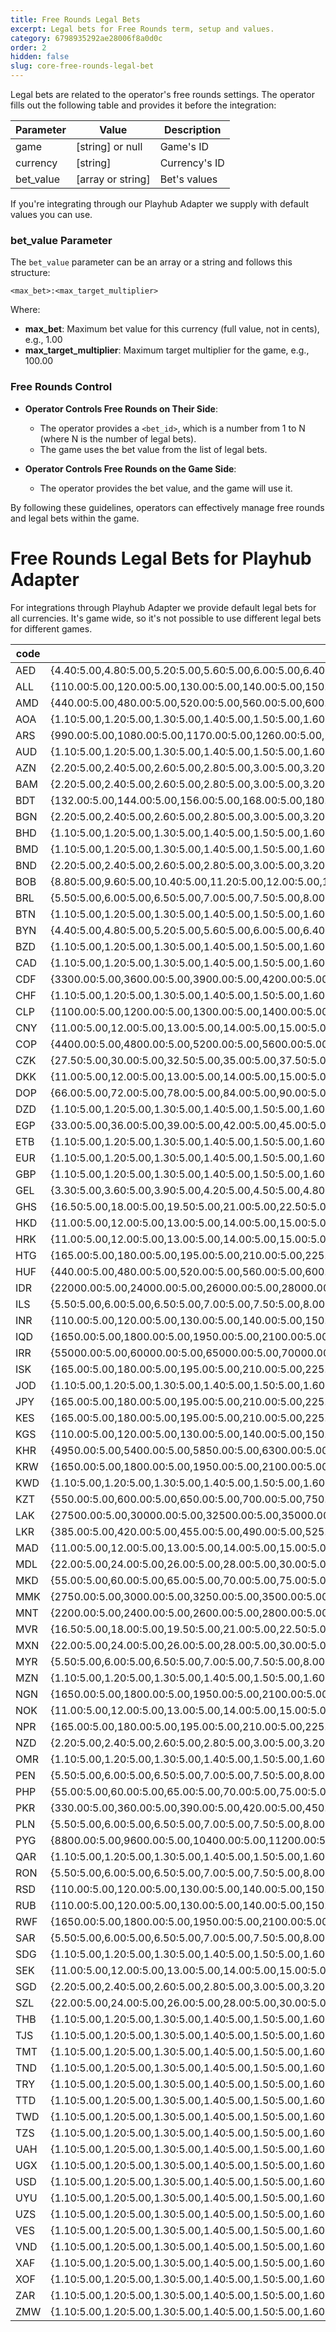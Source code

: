 ```yaml
---
title: Free Rounds Legal Bets
excerpt: Legal bets for Free Rounds term, setup and values.
category: 6798935292ae28006f8a0d0c
order: 2
hidden: false
slug: core-free-rounds-legal-bet
---
```


Legal bets are related to the operator's free rounds settings. The operator fills out the following table and provides it before the integration:

| Parameter | Value             | Description   |
| --------- | ----------------- | ------------- |
| game      | [string] or null  | Game's ID     |
| currency  | [string]          | Currency's ID |
| bet_value | [array or string] | Bet's values  |

If you're integrating through our Playhub Adapter we supply with default values you can use.

### bet_value Parameter

The `bet_value` parameter can be an array or a string and follows this structure:

```
<max_bet>:<max_target_multiplier>
```

Where:

- **max_bet**: Maximum bet value for this currency (full value, not in cents), e.g., 1.00
- **max_target_multiplier**: Maximum target multiplier for the game, e.g., 100.00

### Free Rounds Control

- **Operator Controls Free Rounds on Their Side**:

  - The operator provides a `<bet_id>`, which is a number from 1 to N (where N is the number of legal bets).
  - The game uses the bet value from the list of legal bets.

- **Operator Controls Free Rounds on the Game Side**:
  - The operator provides the bet value, and the game will use it.

By following these guidelines, operators can effectively manage free rounds and legal bets within the game.

# Free Rounds Legal Bets for Playhub Adapter

For integrations through Playhub Adapter we provide default legal bets for all currencies.
It's game wide, so it's not possible to use different legal bets for different games.

| code | bets                                                                                                                                                                                                                                                      |
| ---- | --------------------------------------------------------------------------------------------------------------------------------------------------------------------------------------------------------------------------------------------------------- |
| AED  | {4.40:5.00,4.80:5.00,5.20:5.00,5.60:5.00,6.00:5.00,6.40:5.00,6.80:5.00,7.20:5.00,7.60:5.00,8.00:5.00,8.80:5.00,9.60:5.00,10.40:5.00,11.20:5.00,12.00:5.00,20.00:5.00,40.00:5.00}')                                                                        |
| ALL  | {110.00:5.00,120.00:5.00,130.00:5.00,140.00:5.00,150.00:5.00,160.00:5.00,170.00:5.00,180.00:5.00,190.00:5.00,200.00:5.00,220.00:5.00,240.00:5.00,260.00:5.00,280.00:5.00,300.00:5.00,500.00:5.00,1000.00:5.00}')                                          |
| AMD  | {440.00:5.00,480.00:5.00,520.00:5.00,560.00:5.00,600.00:5.00,640.00:5.00,680.00:5.00,720.00:5.00,760.00:5.00,800.00:5.00,880.00:5.00,960.00:5.00,1040.00:5.00,1120.00:5.00,1200.00:5.00,2000.00:5.00,4000.00:5.00}')                                      |
| AOA  | {1.10:5.00,1.20:5.00,1.30:5.00,1.40:5.00,1.50:5.00,1.60:5.00,1.70:5.00,1.80:5.00,1.90:5.00,2.00:5.00,2.20:5.00,2.40:5.00,2.60:5.00,2.80:5.00,3.00:5.00,5.00:5.00,10.00:5.00}')                                                                            |
| ARS  | {990.00:5.00,1080.00:5.00,1170.00:5.00,1260.00:5.00,1350.00:5.00,1440.00:5.00,1530.00:5.00,1620.00:5.00,1710.00:5.00,1800.00:5.00,1980.00:5.00,2160.00:5.00,2340.00:5.00,2520.00:5.00,2700.00:5.00,4500.00:5.00,9000.00:5.00}')                           |
| AUD  | {1.10:5.00,1.20:5.00,1.30:5.00,1.40:5.00,1.50:5.00,1.60:5.00,1.70:5.00,1.80:5.00,1.90:5.00,2.00:5.00,2.20:5.00,2.40:5.00,2.60:5.00,2.80:5.00,3.00:5.00,5.00:5.00,10.00:5.00}')                                                                            |
| AZN  | {2.20:5.00,2.40:5.00,2.60:5.00,2.80:5.00,3.00:5.00,3.20:5.00,3.40:5.00,3.60:5.00,3.80:5.00,4.00:5.00,4.40:5.00,4.80:5.00,5.20:5.00,5.60:5.00,6.00:5.00,10.00:5.00,20.00:5.00}')                                                                           |
| BAM  | {2.20:5.00,2.40:5.00,2.60:5.00,2.80:5.00,3.00:5.00,3.20:5.00,3.40:5.00,3.60:5.00,3.80:5.00,4.00:5.00,4.40:5.00,4.80:5.00,5.20:5.00,5.60:5.00,6.00:5.00,10.00:5.00,20.00:5.00}')                                                                           |
| BDT  | {132.00:5.00,144.00:5.00,156.00:5.00,168.00:5.00,180.00:5.00,192.00:5.00,204.00:5.00,216.00:5.00,228.00:5.00,240.00:5.00,264.00:5.00,288.00:5.00,312.00:5.00,336.00:5.00,360.00:5.00,600.00:5.00,1200.00:5.00}')                                          |
| BGN  | {2.20:5.00,2.40:5.00,2.60:5.00,2.80:5.00,3.00:5.00,3.20:5.00,3.40:5.00,3.60:5.00,3.80:5.00,4.00:5.00,4.40:5.00,4.80:5.00,5.20:5.00,5.60:5.00,6.00:5.00,10.00:5.00,20.00:5.00}')                                                                           |
| BHD  | {1.10:5.00,1.20:5.00,1.30:5.00,1.40:5.00,1.50:5.00,1.60:5.00,1.70:5.00,1.80:5.00,1.90:5.00,2.00:5.00,2.20:5.00,2.40:5.00,2.60:5.00,2.80:5.00,3.00:5.00,5.00:5.00,10.00:5.00}')                                                                            |
| BMD  | {1.10:5.00,1.20:5.00,1.30:5.00,1.40:5.00,1.50:5.00,1.60:5.00,1.70:5.00,1.80:5.00,1.90:5.00,2.00:5.00,2.20:5.00,2.40:5.00,2.60:5.00,2.80:5.00,3.00:5.00,5.00:5.00,10.00:5.00}')                                                                            |
| BND  | {2.20:5.00,2.40:5.00,2.60:5.00,2.80:5.00,3.00:5.00,3.20:5.00,3.40:5.00,3.60:5.00,3.80:5.00,4.00:5.00,4.40:5.00,4.80:5.00,5.20:5.00,5.60:5.00,6.00:5.00,10.00:5.00,20.00:5.00}')                                                                           |
| BOB  | {8.80:5.00,9.60:5.00,10.40:5.00,11.20:5.00,12.00:5.00,12.80:5.00,13.60:5.00,14.40:5.00,15.20:5.00,16.00:5.00,17.60:5.00,19.20:5.00,20.80:5.00,22.40:5.00,24.00:5.00,40.00:5.00,80.00:5.00}')                                                              |
| BRL  | {5.50:5.00,6.00:5.00,6.50:5.00,7.00:5.00,7.50:5.00,8.00:5.00,8.50:5.00,9.00:5.00,9.50:5.00,10.00:5.00,11.00:5.00,12.00:5.00,13.00:5.00,14.00:5.00,15.00:5.00,25.00:5.00,50.00:5.00}')                                                                     |
| BTN  | {1.10:5.00,1.20:5.00,1.30:5.00,1.40:5.00,1.50:5.00,1.60:5.00,1.70:5.00,1.80:5.00,1.90:5.00,2.00:5.00,2.20:5.00,2.40:5.00,2.60:5.00,2.80:5.00,3.00:5.00,5.00:5.00,10.00:5.00}')                                                                            |
| BYN  | {4.40:5.00,4.80:5.00,5.20:5.00,5.60:5.00,6.00:5.00,6.40:5.00,6.80:5.00,7.20:5.00,7.60:5.00,8.00:5.00,8.80:5.00,9.60:5.00,10.40:5.00,11.20:5.00,12.00:5.00,20.00:5.00,40.00:5.00}')                                                                        |
| BZD  | {1.10:5.00,1.20:5.00,1.30:5.00,1.40:5.00,1.50:5.00,1.60:5.00,1.70:5.00,1.80:5.00,1.90:5.00,2.00:5.00,2.20:5.00,2.40:5.00,2.60:5.00,2.80:5.00,3.00:5.00,5.00:5.00,10.00:5.00}')                                                                            |
| CAD  | {1.10:5.00,1.20:5.00,1.30:5.00,1.40:5.00,1.50:5.00,1.60:5.00,1.70:5.00,1.80:5.00,1.90:5.00,2.00:5.00,2.20:5.00,2.40:5.00,2.60:5.00,2.80:5.00,3.00:5.00,5.00:5.00,10.00:5.00}')                                                                            |
| CDF  | {3300.00:5.00,3600.00:5.00,3900.00:5.00,4200.00:5.00,4500.00:5.00,4800.00:5.00,5100.00:5.00,5400.00:5.00,5700.00:5.00,6000.00:5.00,6600.00:5.00,7200.00:5.00,7800.00:5.00,8400.00:5.00,9000.00:5.00,15000.00:5.00,30000.00:5.00}')                        |
| CHF  | {1.10:5.00,1.20:5.00,1.30:5.00,1.40:5.00,1.50:5.00,1.60:5.00,1.70:5.00,1.80:5.00,1.90:5.00,2.00:5.00,2.20:5.00,2.40:5.00,2.60:5.00,2.80:5.00,3.00:5.00,5.00:5.00,10.00:5.00}')                                                                            |
| CLP  | {1100.00:5.00,1200.00:5.00,1300.00:5.00,1400.00:5.00,1500.00:5.00,1600.00:5.00,1700.00:5.00,1800.00:5.00,1900.00:5.00,2000.00:5.00,2200.00:5.00,2400.00:5.00,2600.00:5.00,2800.00:5.00,3000.00:5.00,5000.00:5.00,10000.00:5.00}')                         |
| CNY  | {11.00:5.00,12.00:5.00,13.00:5.00,14.00:5.00,15.00:5.00,16.00:5.00,17.00:5.00,18.00:5.00,19.00:5.00,20.00:5.00,22.00:5.00,24.00:5.00,26.00:5.00,28.00:5.00,30.00:5.00,50.00:5.00,100.00:5.00}')                                                           |
| COP  | {4400.00:5.00,4800.00:5.00,5200.00:5.00,5600.00:5.00,6000.00:5.00,6400.00:5.00,6800.00:5.00,7200.00:5.00,7600.00:5.00,8000.00:5.00,8800.00:5.00,9600.00:5.00,10400.00:5.00,11200.00:5.00,12000.00:5.00,20000.00:5.00,40000.00:5.00}')                     |
| CZK  | {27.50:5.00,30.00:5.00,32.50:5.00,35.00:5.00,37.50:5.00,40.00:5.00,42.50:5.00,45.00:5.00,47.50:5.00,50.00:5.00,55.00:5.00,60.00:5.00,65.00:5.00,70.00:5.00,75.00:5.00,125.00:5.00,250.00:5.00}')                                                          |
| DKK  | {11.00:5.00,12.00:5.00,13.00:5.00,14.00:5.00,15.00:5.00,16.00:5.00,17.00:5.00,18.00:5.00,19.00:5.00,20.00:5.00,22.00:5.00,24.00:5.00,26.00:5.00,28.00:5.00,30.00:5.00,50.00:5.00,100.00:5.00}')                                                           |
| DOP  | {66.00:5.00,72.00:5.00,78.00:5.00,84.00:5.00,90.00:5.00,96.00:5.00,102.00:5.00,108.00:5.00,114.00:5.00,120.00:5.00,132.00:5.00,144.00:5.00,156.00:5.00,168.00:5.00,180.00:5.00,300.00:5.00,600.00:5.00}')                                                 |
| DZD  | {1.10:5.00,1.20:5.00,1.30:5.00,1.40:5.00,1.50:5.00,1.60:5.00,1.70:5.00,1.80:5.00,1.90:5.00,2.00:5.00,2.20:5.00,2.40:5.00,2.60:5.00,2.80:5.00,3.00:5.00,5.00:5.00,10.00:5.00}')                                                                            |
| EGP  | {33.00:5.00,36.00:5.00,39.00:5.00,42.00:5.00,45.00:5.00,48.00:5.00,51.00:5.00,54.00:5.00,57.00:5.00,60.00:5.00,66.00:5.00,72.00:5.00,78.00:5.00,84.00:5.00,90.00:5.00,150.00:5.00,300.00:5.00}')                                                          |
| ETB  | {1.10:5.00,1.20:5.00,1.30:5.00,1.40:5.00,1.50:5.00,1.60:5.00,1.70:5.00,1.80:5.00,1.90:5.00,2.00:5.00,2.20:5.00,2.40:5.00,2.60:5.00,2.80:5.00,3.00:5.00,5.00:5.00,10.00:5.00}')                                                                            |
| EUR  | {1.10:5.00,1.20:5.00,1.30:5.00,1.40:5.00,1.50:5.00,1.60:5.00,1.70:5.00,1.80:5.00,1.90:5.00,2.00:5.00,2.20:5.00,2.40:5.00,2.60:5.00,2.80:5.00,3.00:5.00,5.00:5.00,10.00:5.00}')                                                                            |
| GBP  | {1.10:5.00,1.20:5.00,1.30:5.00,1.40:5.00,1.50:5.00,1.60:5.00,1.70:5.00,1.80:5.00,1.90:5.00,2.00:5.00,2.20:5.00,2.40:5.00,2.60:5.00,2.80:5.00,3.00:5.00,5.00:5.00,10.00:5.00}')                                                                            |
| GEL  | {3.30:5.00,3.60:5.00,3.90:5.00,4.20:5.00,4.50:5.00,4.80:5.00,5.10:5.00,5.40:5.00,5.70:5.00,6.00:5.00,6.60:5.00,7.20:5.00,7.80:5.00,8.40:5.00,9.00:5.00,15.00:5.00,30.00:5.00}')                                                                           |
| GHS  | {16.50:5.00,18.00:5.00,19.50:5.00,21.00:5.00,22.50:5.00,24.00:5.00,25.50:5.00,27.00:5.00,28.50:5.00,30.00:5.00,33.00:5.00,36.00:5.00,39.00:5.00,42.00:5.00,45.00:5.00,75.00:5.00,150.00:5.00}')                                                           |
| HKD  | {11.00:5.00,12.00:5.00,13.00:5.00,14.00:5.00,15.00:5.00,16.00:5.00,17.00:5.00,18.00:5.00,19.00:5.00,20.00:5.00,22.00:5.00,24.00:5.00,26.00:5.00,28.00:5.00,30.00:5.00,50.00:5.00,100.00:5.00}')                                                           |
| HRK  | {11.00:5.00,12.00:5.00,13.00:5.00,14.00:5.00,15.00:5.00,16.00:5.00,17.00:5.00,18.00:5.00,19.00:5.00,20.00:5.00,22.00:5.00,24.00:5.00,26.00:5.00,28.00:5.00,30.00:5.00,50.00:5.00,100.00:5.00}')                                                           |
| HTG  | {165.00:5.00,180.00:5.00,195.00:5.00,210.00:5.00,225.00:5.00,240.00:5.00,255.00:5.00,270.00:5.00,285.00:5.00,300.00:5.00,330.00:5.00,360.00:5.00,390.00:5.00,420.00:5.00,450.00:5.00,750.00:5.00,1500.00:5.00}')                                          |
| HUF  | {440.00:5.00,480.00:5.00,520.00:5.00,560.00:5.00,600.00:5.00,640.00:5.00,680.00:5.00,720.00:5.00,760.00:5.00,800.00:5.00,880.00:5.00,960.00:5.00,1040.00:5.00,1120.00:5.00,1200.00:5.00,2000.00:5.00,4000.00:5.00}')                                      |
| IDR  | {22000.00:5.00,24000.00:5.00,26000.00:5.00,28000.00:5.00,30000.00:5.00,32000.00:5.00,34000.00:5.00,36000.00:5.00,38000.00:5.00,40000.00:5.00,44000.00:5.00,48000.00:5.00,52000.00:5.00,56000.00:5.00,60000.00:5.00,100000.00:5.00,200000.00:5.00}')       |
| ILS  | {5.50:5.00,6.00:5.00,6.50:5.00,7.00:5.00,7.50:5.00,8.00:5.00,8.50:5.00,9.00:5.00,9.50:5.00,10.00:5.00,11.00:5.00,12.00:5.00,13.00:5.00,14.00:5.00,15.00:5.00,25.00:5.00,50.00:5.00}')                                                                     |
| INR  | {110.00:5.00,120.00:5.00,130.00:5.00,140.00:5.00,150.00:5.00,160.00:5.00,170.00:5.00,180.00:5.00,190.00:5.00,200.00:5.00,220.00:5.00,240.00:5.00,260.00:5.00,280.00:5.00,300.00:5.00,500.00:5.00,1000.00:5.00}')                                          |
| IQD  | {1650.00:5.00,1800.00:5.00,1950.00:5.00,2100.00:5.00,2250.00:5.00,2400.00:5.00,2550.00:5.00,2700.00:5.00,2850.00:5.00,3000.00:5.00,3300.00:5.00,3600.00:5.00,3900.00:5.00,4200.00:5.00,4500.00:5.00,7500.00:5.00,15000.00:5.00}')                         |
| IRR  | {55000.00:5.00,60000.00:5.00,65000.00:5.00,70000.00:5.00,75000.00:5.00,80000.00:5.00,85000.00:5.00,90000.00:5.00,95000.00:5.00,100000.00:5.00,110000.00:5.00,120000.00:5.00,130000.00:5.00,140000.00:5.00,150000.00:5.00,250000.00:5.00,500000.00:5.00}') |
| ISK  | {165.00:5.00,180.00:5.00,195.00:5.00,210.00:5.00,225.00:5.00,240.00:5.00,255.00:5.00,270.00:5.00,285.00:5.00,300.00:5.00,330.00:5.00,360.00:5.00,390.00:5.00,420.00:5.00,450.00:5.00,750.00:5.00,1500.00:5.00}')                                          |
| JOD  | {1.10:5.00,1.20:5.00,1.30:5.00,1.40:5.00,1.50:5.00,1.60:5.00,1.70:5.00,1.80:5.00,1.90:5.00,2.00:5.00,2.20:5.00,2.40:5.00,2.60:5.00,2.80:5.00,3.00:5.00,5.00:5.00,10.00:5.00}')                                                                            |
| JPY  | {165.00:5.00,180.00:5.00,195.00:5.00,210.00:5.00,225.00:5.00,240.00:5.00,255.00:5.00,270.00:5.00,285.00:5.00,300.00:5.00,330.00:5.00,360.00:5.00,390.00:5.00,420.00:5.00,450.00:5.00,750.00:5.00,1500.00:5.00}')                                          |
| KES  | {165.00:5.00,180.00:5.00,195.00:5.00,210.00:5.00,225.00:5.00,240.00:5.00,255.00:5.00,270.00:5.00,285.00:5.00,300.00:5.00,330.00:5.00,360.00:5.00,390.00:5.00,420.00:5.00,450.00:5.00,750.00:5.00,1500.00:5.00}')                                          |
| KGS  | {110.00:5.00,120.00:5.00,130.00:5.00,140.00:5.00,150.00:5.00,160.00:5.00,170.00:5.00,180.00:5.00,190.00:5.00,200.00:5.00,220.00:5.00,240.00:5.00,260.00:5.00,280.00:5.00,300.00:5.00,500.00:5.00,1000.00:5.00}')                                          |
| KHR  | {4950.00:5.00,5400.00:5.00,5850.00:5.00,6300.00:5.00,6750.00:5.00,7200.00:5.00,7650.00:5.00,8100.00:5.00,8550.00:5.00,9000.00:5.00,9900.00:5.00,10800.00:5.00,11700.00:5.00,12600.00:5.00,13500.00:5.00,22500.00:5.00,45000.00:5.00}')                    |
| KRW  | {1650.00:5.00,1800.00:5.00,1950.00:5.00,2100.00:5.00,2250.00:5.00,2400.00:5.00,2550.00:5.00,2700.00:5.00,2850.00:5.00,3000.00:5.00,3300.00:5.00,3600.00:5.00,3900.00:5.00,4200.00:5.00,4500.00:5.00,7500.00:5.00,15000.00:5.00}')                         |
| KWD  | {1.10:5.00,1.20:5.00,1.30:5.00,1.40:5.00,1.50:5.00,1.60:5.00,1.70:5.00,1.80:5.00,1.90:5.00,2.00:5.00,2.20:5.00,2.40:5.00,2.60:5.00,2.80:5.00,3.00:5.00,5.00:5.00,10.00:5.00}')                                                                            |
| KZT  | {550.00:5.00,600.00:5.00,650.00:5.00,700.00:5.00,750.00:5.00,800.00:5.00,850.00:5.00,900.00:5.00,950.00:5.00,1000.00:5.00,1100.00:5.00,1200.00:5.00,1300.00:5.00,1400.00:5.00,1500.00:5.00,2500.00:5.00,5000.00:5.00}')                                   |
| LAK  | {27500.00:5.00,30000.00:5.00,32500.00:5.00,35000.00:5.00,37500.00:5.00,40000.00:5.00,42500.00:5.00,45000.00:5.00,47500.00:5.00,50000.00:5.00,55000.00:5.00,60000.00:5.00,65000.00:5.00,70000.00:5.00,75000.00:5.00,125000.00:5.00,250000.00:5.00}')       |
| LKR  | {385.00:5.00,420.00:5.00,455.00:5.00,490.00:5.00,525.00:5.00,560.00:5.00,595.00:5.00,630.00:5.00,665.00:5.00,700.00:5.00,770.00:5.00,840.00:5.00,910.00:5.00,980.00:5.00,1050.00:5.00,1750.00:5.00,3500.00:5.00}')                                        |
| MAD  | {11.00:5.00,12.00:5.00,13.00:5.00,14.00:5.00,15.00:5.00,16.00:5.00,17.00:5.00,18.00:5.00,19.00:5.00,20.00:5.00,22.00:5.00,24.00:5.00,26.00:5.00,28.00:5.00,30.00:5.00,50.00:5.00,100.00:5.00}')                                                           |
| MDL  | {22.00:5.00,24.00:5.00,26.00:5.00,28.00:5.00,30.00:5.00,32.00:5.00,34.00:5.00,36.00:5.00,38.00:5.00,40.00:5.00,44.00:5.00,48.00:5.00,52.00:5.00,56.00:5.00,60.00:5.00,100.00:5.00,200.00:5.00}')                                                          |
| MKD  | {55.00:5.00,60.00:5.00,65.00:5.00,70.00:5.00,75.00:5.00,80.00:5.00,85.00:5.00,90.00:5.00,95.00:5.00,100.00:5.00,110.00:5.00,120.00:5.00,130.00:5.00,140.00:5.00,150.00:5.00,250.00:5.00,500.00:5.00}')                                                    |
| MMK  | {2750.00:5.00,3000.00:5.00,3250.00:5.00,3500.00:5.00,3750.00:5.00,4000.00:5.00,4250.00:5.00,4500.00:5.00,4750.00:5.00,5000.00:5.00,5500.00:5.00,6000.00:5.00,6500.00:5.00,7000.00:5.00,7500.00:5.00,12500.00:5.00,25000.00:5.00}')                        |
| MNT  | {2200.00:5.00,2400.00:5.00,2600.00:5.00,2800.00:5.00,3000.00:5.00,3200.00:5.00,3400.00:5.00,3600.00:5.00,3800.00:5.00,4000.00:5.00,4400.00:5.00,4800.00:5.00,5200.00:5.00,5600.00:5.00,6000.00:5.00,10000.00:5.00,20000.00:5.00}')                        |
| MVR  | {16.50:5.00,18.00:5.00,19.50:5.00,21.00:5.00,22.50:5.00,24.00:5.00,25.50:5.00,27.00:5.00,28.50:5.00,30.00:5.00,33.00:5.00,36.00:5.00,39.00:5.00,42.00:5.00,45.00:5.00,75.00:5.00,150.00:5.00}')                                                           |
| MXN  | {22.00:5.00,24.00:5.00,26.00:5.00,28.00:5.00,30.00:5.00,32.00:5.00,34.00:5.00,36.00:5.00,38.00:5.00,40.00:5.00,44.00:5.00,48.00:5.00,52.00:5.00,56.00:5.00,60.00:5.00,100.00:5.00,200.00:5.00}')                                                          |
| MYR  | {5.50:5.00,6.00:5.00,6.50:5.00,7.00:5.00,7.50:5.00,8.00:5.00,8.50:5.00,9.00:5.00,9.50:5.00,10.00:5.00,11.00:5.00,12.00:5.00,13.00:5.00,14.00:5.00,15.00:5.00,25.00:5.00,50.00:5.00}')                                                                     |
| MZN  | {1.10:5.00,1.20:5.00,1.30:5.00,1.40:5.00,1.50:5.00,1.60:5.00,1.70:5.00,1.80:5.00,1.90:5.00,2.00:5.00,2.20:5.00,2.40:5.00,2.60:5.00,2.80:5.00,3.00:5.00,5.00:5.00,10.00:5.00}')                                                                            |
| NGN  | {1650.00:5.00,1800.00:5.00,1950.00:5.00,2100.00:5.00,2250.00:5.00,2400.00:5.00,2550.00:5.00,2700.00:5.00,2850.00:5.00,3000.00:5.00,3300.00:5.00,3600.00:5.00,3900.00:5.00,4200.00:5.00,4500.00:5.00,7500.00:5.00,15000.00:5.00}')                         |
| NOK  | {11.00:5.00,12.00:5.00,13.00:5.00,14.00:5.00,15.00:5.00,16.00:5.00,17.00:5.00,18.00:5.00,19.00:5.00,20.00:5.00,22.00:5.00,24.00:5.00,26.00:5.00,28.00:5.00,30.00:5.00,50.00:5.00,100.00:5.00}')                                                           |
| NPR  | {165.00:5.00,180.00:5.00,195.00:5.00,210.00:5.00,225.00:5.00,240.00:5.00,255.00:5.00,270.00:5.00,285.00:5.00,300.00:5.00,330.00:5.00,360.00:5.00,390.00:5.00,420.00:5.00,450.00:5.00,750.00:5.00,1500.00:5.00}')                                          |
| NZD  | {2.20:5.00,2.40:5.00,2.60:5.00,2.80:5.00,3.00:5.00,3.20:5.00,3.40:5.00,3.60:5.00,3.80:5.00,4.00:5.00,4.40:5.00,4.80:5.00,5.20:5.00,5.60:5.00,6.00:5.00,10.00:5.00,20.00:5.00}')                                                                           |
| OMR  | {1.10:5.00,1.20:5.00,1.30:5.00,1.40:5.00,1.50:5.00,1.60:5.00,1.70:5.00,1.80:5.00,1.90:5.00,2.00:5.00,2.20:5.00,2.40:5.00,2.60:5.00,2.80:5.00,3.00:5.00,5.00:5.00,10.00:5.00}')                                                                            |
| PEN  | {5.50:5.00,6.00:5.00,6.50:5.00,7.00:5.00,7.50:5.00,8.00:5.00,8.50:5.00,9.00:5.00,9.50:5.00,10.00:5.00,11.00:5.00,12.00:5.00,13.00:5.00,14.00:5.00,15.00:5.00,25.00:5.00,50.00:5.00}')                                                                     |
| PHP  | {55.00:5.00,60.00:5.00,65.00:5.00,70.00:5.00,75.00:5.00,80.00:5.00,85.00:5.00,90.00:5.00,95.00:5.00,100.00:5.00,110.00:5.00,120.00:5.00,130.00:5.00,140.00:5.00,150.00:5.00,250.00:5.00,500.00:5.00}')                                                    |
| PKR  | {330.00:5.00,360.00:5.00,390.00:5.00,420.00:5.00,450.00:5.00,480.00:5.00,510.00:5.00,540.00:5.00,570.00:5.00,600.00:5.00,660.00:5.00,720.00:5.00,780.00:5.00,840.00:5.00,900.00:5.00,1500.00:5.00,3000.00:5.00}')                                         |
| PLN  | {5.50:5.00,6.00:5.00,6.50:5.00,7.00:5.00,7.50:5.00,8.00:5.00,8.50:5.00,9.00:5.00,9.50:5.00,10.00:5.00,11.00:5.00,12.00:5.00,13.00:5.00,14.00:5.00,15.00:5.00,25.00:5.00,50.00:5.00}')                                                                     |
| PYG  | {8800.00:5.00,9600.00:5.00,10400.00:5.00,11200.00:5.00,12000.00:5.00,12800.00:5.00,13600.00:5.00,14400.00:5.00,15200.00:5.00,16000.00:5.00,17600.00:5.00,19200.00:5.00,20800.00:5.00,22400.00:5.00,24000.00:5.00,40000.00:5.00,80000.00:5.00}')           |
| QAR  | {1.10:5.00,1.20:5.00,1.30:5.00,1.40:5.00,1.50:5.00,1.60:5.00,1.70:5.00,1.80:5.00,1.90:5.00,2.00:5.00,2.20:5.00,2.40:5.00,2.60:5.00,2.80:5.00,3.00:5.00,5.00:5.00,10.00:5.00}')                                                                            |
| RON  | {5.50:5.00,6.00:5.00,6.50:5.00,7.00:5.00,7.50:5.00,8.00:5.00,8.50:5.00,9.00:5.00,9.50:5.00,10.00:5.00,11.00:5.00,12.00:5.00,13.00:5.00,14.00:5.00,15.00:5.00,25.00:5.00,50.00:5.00}')                                                                     |
| RSD  | {110.00:5.00,120.00:5.00,130.00:5.00,140.00:5.00,150.00:5.00,160.00:5.00,170.00:5.00,180.00:5.00,190.00:5.00,200.00:5.00,220.00:5.00,240.00:5.00,260.00:5.00,280.00:5.00,300.00:5.00,500.00:5.00,1000.00:5.00}')                                          |
| RUB  | {110.00:5.00,120.00:5.00,130.00:5.00,140.00:5.00,150.00:5.00,160.00:5.00,170.00:5.00,180.00:5.00,190.00:5.00,200.00:5.00,220.00:5.00,240.00:5.00,260.00:5.00,280.00:5.00,300.00:5.00,500.00:5.00,1000.00:5.00}')                                          |
| RWF  | {1650.00:5.00,1800.00:5.00,1950.00:5.00,2100.00:5.00,2250.00:5.00,2400.00:5.00,2550.00:5.00,2700.00:5.00,2850.00:5.00,3000.00:5.00,3300.00:5.00,3600.00:5.00,3900.00:5.00,4200.00:5.00,4500.00:5.00,7500.00:5.00,15000.00:5.00}')                         |
| SAR  | {5.50:5.00,6.00:5.00,6.50:5.00,7.00:5.00,7.50:5.00,8.00:5.00,8.50:5.00,9.00:5.00,9.50:5.00,10.00:5.00,11.00:5.00,12.00:5.00,13.00:5.00,14.00:5.00,15.00:5.00,25.00:5.00,50.00:5.00}')                                                                     |
| SDG  | {1.10:5.00,1.20:5.00,1.30:5.00,1.40:5.00,1.50:5.00,1.60:5.00,1.70:5.00,1.80:5.00,1.90:5.00,2.00:5.00,2.20:5.00,2.40:5.00,2.60:5.00,2.80:5.00,3.00:5.00,5.00:5.00,10.00:5.00}')                                                                            |
| SEK  | {11.00:5.00,12.00:5.00,13.00:5.00,14.00:5.00,15.00:5.00,16.00:5.00,17.00:5.00,18.00:5.00,19.00:5.00,20.00:5.00,22.00:5.00,24.00:5.00,26.00:5.00,28.00:5.00,30.00:5.00,50.00:5.00,100.00:5.00}')                                                           |
| SGD  | {2.20:5.00,2.40:5.00,2.60:5.00,2.80:5.00,3.00:5.00,3.20:5.00,3.40:5.00,3.60:5.00,3.80:5.00,4.00:5.00,4.40:5.00,4.80:5.00,5.20:5.00,5.60:5.00,6.00:5.00,10.00:5.00,20.00:5.00}')                                                                           |
| SZL  | {22.00:5.00,24.00:5.00,26.00:5.00,28.00:5.00,30.00:5.00,32.00:5.00,34.00:5.00,36.00:5.00,38.00:5.00,40.00:5.00,44.00:5.00,48.00:5.00,52.00:5.00,56.00:5.00,60.00:5.00,100.00:5.00,200.00:5.00}')                                                          |
| THB  | {1.10:5.00,1.20:5.00,1.30:5.00,1.40:5.00,1.50:5.00,1.60:5.00,1.70:5.00,1.80:5.00,1.90:5.00,2.00:5.00,2.20:5.00,2.40:5.00,2.60:5.00,2.80:5.00,3.00:5.00,5.00:5.00,10.00:5.00}')                                                                            |
| TJS  | {1.10:5.00,1.20:5.00,1.30:5.00,1.40:5.00,1.50:5.00,1.60:5.00,1.70:5.00,1.80:5.00,1.90:5.00,2.00:5.00,2.20:5.00,2.40:5.00,2.60:5.00,2.80:5.00,3.00:5.00,5.00:5.00,10.00:5.00}')                                                                            |
| TMT  | {1.10:5.00,1.20:5.00,1.30:5.00,1.40:5.00,1.50:5.00,1.60:5.00,1.70:5.00,1.80:5.00,1.90:5.00,2.00:5.00,2.20:5.00,2.40:5.00,2.60:5.00,2.80:5.00,3.00:5.00,5.00:5.00,10.00:5.00}')                                                                            |
| TND  | {1.10:5.00,1.20:5.00,1.30:5.00,1.40:5.00,1.50:5.00,1.60:5.00,1.70:5.00,1.80:5.00,1.90:5.00,2.00:5.00,2.20:5.00,2.40:5.00,2.60:5.00,2.80:5.00,3.00:5.00,5.00:5.00,10.00:5.00}')                                                                            |
| TRY  | {1.10:5.00,1.20:5.00,1.30:5.00,1.40:5.00,1.50:5.00,1.60:5.00,1.70:5.00,1.80:5.00,1.90:5.00,2.00:5.00,2.20:5.00,2.40:5.00,2.60:5.00,2.80:5.00,3.00:5.00,5.00:5.00,10.00:5.00}')                                                                            |
| TTD  | {1.10:5.00,1.20:5.00,1.30:5.00,1.40:5.00,1.50:5.00,1.60:5.00,1.70:5.00,1.80:5.00,1.90:5.00,2.00:5.00,2.20:5.00,2.40:5.00,2.60:5.00,2.80:5.00,3.00:5.00,5.00:5.00,10.00:5.00}')                                                                            |
| TWD  | {1.10:5.00,1.20:5.00,1.30:5.00,1.40:5.00,1.50:5.00,1.60:5.00,1.70:5.00,1.80:5.00,1.90:5.00,2.00:5.00,2.20:5.00,2.40:5.00,2.60:5.00,2.80:5.00,3.00:5.00,5.00:5.00,10.00:5.00}')                                                                            |
| TZS  | {1.10:5.00,1.20:5.00,1.30:5.00,1.40:5.00,1.50:5.00,1.60:5.00,1.70:5.00,1.80:5.00,1.90:5.00,2.00:5.00,2.20:5.00,2.40:5.00,2.60:5.00,2.80:5.00,3.00:5.00,5.00:5.00,10.00:5.00}')                                                                            |
| UAH  | {1.10:5.00,1.20:5.00,1.30:5.00,1.40:5.00,1.50:5.00,1.60:5.00,1.70:5.00,1.80:5.00,1.90:5.00,2.00:5.00,2.20:5.00,2.40:5.00,2.60:5.00,2.80:5.00,3.00:5.00,5.00:5.00,10.00:5.00}')                                                                            |
| UGX  | {1.10:5.00,1.20:5.00,1.30:5.00,1.40:5.00,1.50:5.00,1.60:5.00,1.70:5.00,1.80:5.00,1.90:5.00,2.00:5.00,2.20:5.00,2.40:5.00,2.60:5.00,2.80:5.00,3.00:5.00,5.00:5.00,10.00:5.00}')                                                                            |
| USD  | {1.10:5.00,1.20:5.00,1.30:5.00,1.40:5.00,1.50:5.00,1.60:5.00,1.70:5.00,1.80:5.00,1.90:5.00,2.00:5.00,2.20:5.00,2.40:5.00,2.60:5.00,2.80:5.00,3.00:5.00,5.00:5.00,10.00:5.00}')                                                                            |
| UYU  | {1.10:5.00,1.20:5.00,1.30:5.00,1.40:5.00,1.50:5.00,1.60:5.00,1.70:5.00,1.80:5.00,1.90:5.00,2.00:5.00,2.20:5.00,2.40:5.00,2.60:5.00,2.80:5.00,3.00:5.00,5.00:5.00,10.00:5.00}')                                                                            |
| UZS  | {1.10:5.00,1.20:5.00,1.30:5.00,1.40:5.00,1.50:5.00,1.60:5.00,1.70:5.00,1.80:5.00,1.90:5.00,2.00:5.00,2.20:5.00,2.40:5.00,2.60:5.00,2.80:5.00,3.00:5.00,5.00:5.00,10.00:5.00}')                                                                            |
| VES  | {1.10:5.00,1.20:5.00,1.30:5.00,1.40:5.00,1.50:5.00,1.60:5.00,1.70:5.00,1.80:5.00,1.90:5.00,2.00:5.00,2.20:5.00,2.40:5.00,2.60:5.00,2.80:5.00,3.00:5.00,5.00:5.00,10.00:5.00}')                                                                            |
| VND  | {1.10:5.00,1.20:5.00,1.30:5.00,1.40:5.00,1.50:5.00,1.60:5.00,1.70:5.00,1.80:5.00,1.90:5.00,2.00:5.00,2.20:5.00,2.40:5.00,2.60:5.00,2.80:5.00,3.00:5.00,5.00:5.00,10.00:5.00}')                                                                            |
| XAF  | {1.10:5.00,1.20:5.00,1.30:5.00,1.40:5.00,1.50:5.00,1.60:5.00,1.70:5.00,1.80:5.00,1.90:5.00,2.00:5.00,2.20:5.00,2.40:5.00,2.60:5.00,2.80:5.00,3.00:5.00,5.00:5.00,10.00:5.00}')                                                                            |
| XOF  | {1.10:5.00,1.20:5.00,1.30:5.00,1.40:5.00,1.50:5.00,1.60:5.00,1.70:5.00,1.80:5.00,1.90:5.00,2.00:5.00,2.20:5.00,2.40:5.00,2.60:5.00,2.80:5.00,3.00:5.00,5.00:5.00,10.00:5.00}')                                                                            |
| ZAR  | {1.10:5.00,1.20:5.00,1.30:5.00,1.40:5.00,1.50:5.00,1.60:5.00,1.70:5.00,1.80:5.00,1.90:5.00,2.00:5.00,2.20:5.00,2.40:5.00,2.60:5.00,2.80:5.00,3.00:5.00,5.00:5.00,10.00:5.00}')                                                                            |
| ZMW  | {1.10:5.00,1.20:5.00,1.30:5.00,1.40:5.00,1.50:5.00,1.60:5.00,1.70:5.00,1.80:5.00,1.90:5.00,2.00:5.00,2.20:5.00,2.40:5.00,2.60:5.00,2.80:5.00,3.00:5.00,5.00:5.00,10.00:5.00}')                                                                            |
